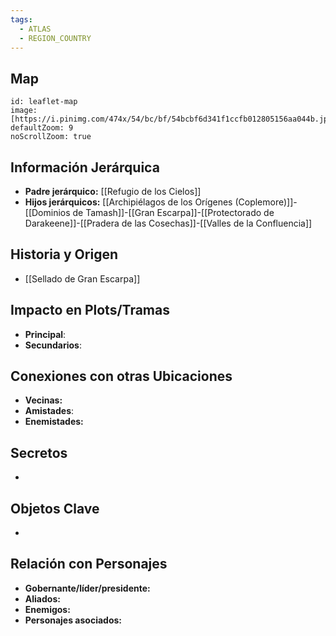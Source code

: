 ```yaml
---
tags:
  - ATLAS
  - REGION_COUNTRY
---
```

## Map
```leaflet
id: leaflet-map
image: 
[https://i.pinimg.com/474x/54/bc/bf/54bcbf6d341f1ccfb012805156aa044b.jpg]
defaultZoom: 9
noScrollZoom: true
```

## Información Jerárquica
- **Padre jerárquico:** [[Refugio de los Cielos]]
- **Hijos jerárquicos:** [[Archipiélagos de los Orígenes (Coplemore)]]-[[Dominios de Tamash]]-[[Gran Escarpa]]-[[Protectorado de Darakeene]]-[[Pradera de las Cosechas]]-[[Valles de la Confluencia]]

## Historia y Origen
- [[Sellado de Gran Escarpa]]

## Impacto en Plots/Tramas 
- **Principal**: 
- **Secundarios**:

## Conexiones con otras Ubicaciones
- **Vecinas:** 
- **Amistades**:
- **Enemistades:**

## Secretos 
- 

## Objetos Clave
- 

## Relación con Personajes 
- **Gobernante/líder/presidente:**
- **Aliados:**
- **Enemigos:**
- **Personajes asociados:**
